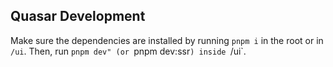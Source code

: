 ## Quasar Development

Make sure the dependencies are installed by running `pnpm i` in the root or in `/ui`.
Then, run `pnpm dev" (or `pnpm dev:ssr`) inside `/ui`.
